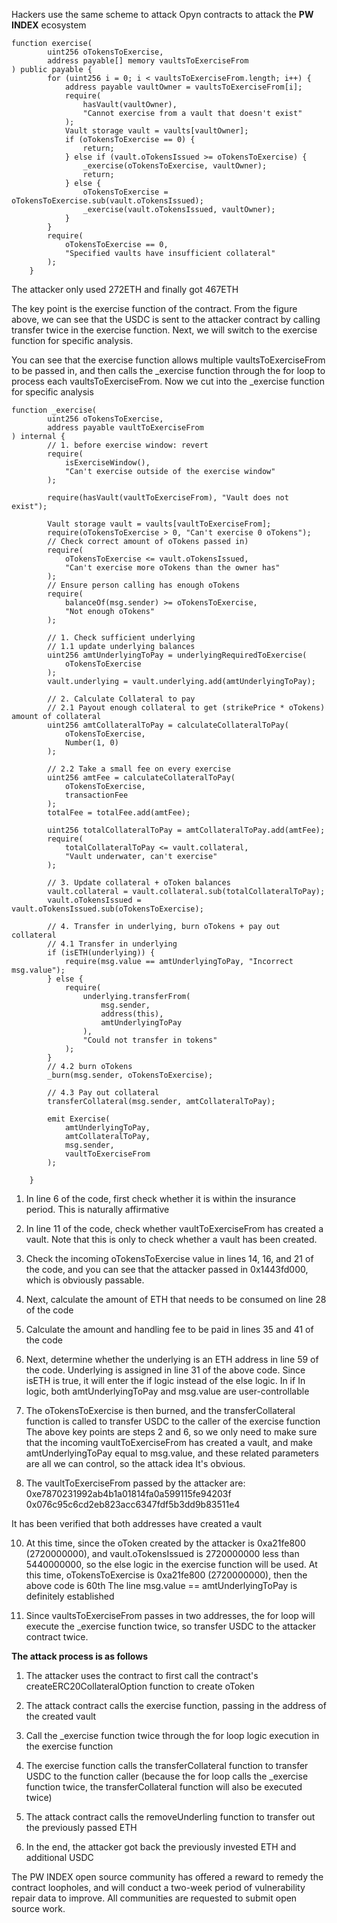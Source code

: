 Hackers use the same scheme to attack Opyn contracts to attack the **PW INDEX** ecosystem

```
function exercise(
        uint256 oTokensToExercise,
        address payable[] memory vaultsToExerciseFrom
) public payable {
        for (uint256 i = 0; i < vaultsToExerciseFrom.length; i++) {
            address payable vaultOwner = vaultsToExerciseFrom[i];
            require(
                hasVault(vaultOwner),
                "Cannot exercise from a vault that doesn't exist"
            );
            Vault storage vault = vaults[vaultOwner];
            if (oTokensToExercise == 0) {
                return;
            } else if (vault.oTokensIssued >= oTokensToExercise) {
                _exercise(oTokensToExercise, vaultOwner);
                return;
            } else {
                oTokensToExercise = oTokensToExercise.sub(vault.oTokensIssued);
                _exercise(vault.oTokensIssued, vaultOwner);
            }
        }
        require(
            oTokensToExercise == 0,
            "Specified vaults have insufficient collateral"
        );
    }
```

The attacker only used 272ETH and finally got 467ETH

The key point is the exercise function of the contract. From the figure above, we can see that the USDC is sent to the attacker contract by calling transfer twice in the exercise function. Next, we will switch to the exercise function for specific analysis.



You can see that the exercise function allows multiple vaultsToExerciseFrom to be passed in, and then calls the _exercise function through the for loop to process each vaultsToExerciseFrom. Now we cut into the _exercise function for specific analysis

```
function _exercise(
        uint256 oTokensToExercise,
        address payable vaultToExerciseFrom
) internal {
        // 1. before exercise window: revert
        require(
            isExerciseWindow(),
            "Can't exercise outside of the exercise window"
        );

        require(hasVault(vaultToExerciseFrom), "Vault does not exist");

        Vault storage vault = vaults[vaultToExerciseFrom];
        require(oTokensToExercise > 0, "Can't exercise 0 oTokens");
        // Check correct amount of oTokens passed in)
        require(
            oTokensToExercise <= vault.oTokensIssued,
            "Can't exercise more oTokens than the owner has"
        );
        // Ensure person calling has enough oTokens
        require(
            balanceOf(msg.sender) >= oTokensToExercise,
            "Not enough oTokens"
        );

        // 1. Check sufficient underlying
        // 1.1 update underlying balances
        uint256 amtUnderlyingToPay = underlyingRequiredToExercise(
            oTokensToExercise
        );
        vault.underlying = vault.underlying.add(amtUnderlyingToPay);

        // 2. Calculate Collateral to pay
        // 2.1 Payout enough collateral to get (strikePrice * oTokens) amount of collateral
        uint256 amtCollateralToPay = calculateCollateralToPay(
            oTokensToExercise,
            Number(1, 0)
        );

        // 2.2 Take a small fee on every exercise
        uint256 amtFee = calculateCollateralToPay(
            oTokensToExercise,
            transactionFee
        );
        totalFee = totalFee.add(amtFee);

        uint256 totalCollateralToPay = amtCollateralToPay.add(amtFee);
        require(
            totalCollateralToPay <= vault.collateral,
            "Vault underwater, can't exercise"
        );

        // 3. Update collateral + oToken balances
        vault.collateral = vault.collateral.sub(totalCollateralToPay);
        vault.oTokensIssued = vault.oTokensIssued.sub(oTokensToExercise);

        // 4. Transfer in underlying, burn oTokens + pay out collateral
        // 4.1 Transfer in underlying
        if (isETH(underlying)) {
            require(msg.value == amtUnderlyingToPay, "Incorrect msg.value");
        } else {
            require(
                underlying.transferFrom(
                    msg.sender,
                    address(this),
                    amtUnderlyingToPay
                ),
                "Could not transfer in tokens"
            );
        }
        // 4.2 burn oTokens
        _burn(msg.sender, oTokensToExercise);

        // 4.3 Pay out collateral
        transferCollateral(msg.sender, amtCollateralToPay);

        emit Exercise(
            amtUnderlyingToPay,
            amtCollateralToPay,
            msg.sender,
            vaultToExerciseFrom
        );

    }
```

1. In line 6 of the code, first check whether it is within the insurance period. This is naturally affirmative
2. In line 11 of the code, check whether vaultToExerciseFrom has created a vault. Note that this is only to check whether a vault has been created.
3. Check the incoming oTokensToExercise value in lines 14, 16, and 21 of the code, and you can see that the attacker passed in 0x1443fd000, which is obviously passable.
4. Next, calculate the amount of ETH that needs to be consumed on line 28 of the code
5. Calculate the amount and handling fee to be paid in lines 35 and 41 of the code
6. Next, determine whether the underlying is an ETH address in line 59 of the code. Underlying is assigned in line 31 of the above code. Since isETH is true, it will enter the if logic instead of the else logic. In if In logic, both amtUnderlyingToPay and msg.value are user-controllable
7. The oTokensToExercise is then burned, and the transferCollateral function is called to transfer USDC to the caller of the exercise function
The above key points are steps 2 and 6, so we only need to make sure that the incoming vaultToExerciseFrom has created a vault, and make amtUnderlyingToPay equal to msg.value, and these related parameters are all we can control, so the attack idea It's obvious.

8. The vaultToExerciseFrom passed by the attacker are:
0xe7870231992ab4b1a01814fa0a599115fe94203f
0x076c95c6cd2eb823acc6347fdf5b3dd9b83511e4


It has been verified that both addresses have created a vault

10. At this time, since the oToken created by the attacker is 0xa21fe800 (2720000000), and vault.oTokensIssued is 2720000000 less than 5440000000, so the else logic in the exercise function will be used. At this time, oTokensToExercise is 0xa21fe800 (2720000000), then the above code is 60th The line msg.value == amtUnderlyingToPay is definitely established

11. Since vaultsToExerciseFrom passes in two addresses, the for loop will execute the _exercise function twice, so transfer USDC to the attacker contract twice.


**The attack process is as follows**

1. The attacker uses the contract to first call the contract's createERC20CollateralOption function to create oToken

2. The attack contract calls the exercise function, passing in the address of the created vault

3. Call the _exercise function twice through the for loop logic execution in the exercise function

4. The exercise function calls the transferCollateral function to transfer USDC to the function caller (because the for loop calls the _exercise function twice, the transferCollateral function will also be executed twice)

5. The attack contract calls the removeUnderling function to transfer out the previously passed ETH

6. In the end, the attacker got back the previously invested ETH and additional USDC


The PW INDEX open source community has offered a reward to remedy the contract loopholes, and will conduct a two-week period of vulnerability repair data to improve. All communities are requested to submit open source work.
